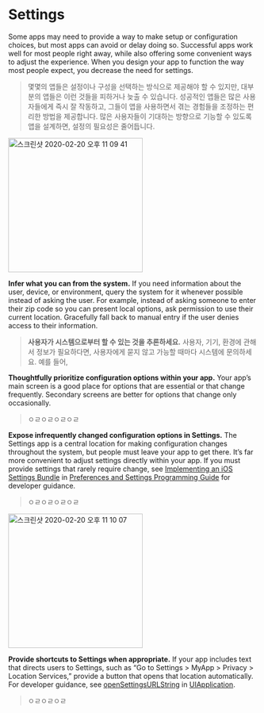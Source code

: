 # Settings
Some apps may need to provide a way to make setup or configuration choices, but most apps can avoid or delay doing so. Successful apps work well for most people right away, while also offering some convenient ways to adjust the experience. When you design your app to function the way most people expect, you decrease the need for settings.

> 몇몇의 앱들은 설정이나 구성을 선택하는 방식으로 제공해야 할 수 있지만, 대부분의 앱들은 이런 것들을 피하거나 늦출 수 있습니다. 성공적인 앱들은 많은 사용자들에게 즉시 잘 작동하고, 그들이 앱을 사용하면서 겪는 경험들을 조정하는 편리한 방법을 제공합니다. 많은 사용자들이 기대하는 방향으로 기능할 수 있도록 앱을 설계하면, 설정의 필요성은 줄어듭니다.



<img width="271" alt="스크린샷 2020-02-20 오후 11 09 41" src="https://user-images.githubusercontent.com/40762111/74941911-348fdf80-5437-11ea-89da-4c64e7999da4.png">



**Infer what you can from the system.** If you need information about the user, device, or environment, query the system for it whenever possible instead of asking the user. For example, instead of asking someone to enter their zip code so you can present local options, ask permission to use their current location. Gracefully fall back to manual entry if the user denies access to their information.

> **사용자가 시스템으로부터 할 수 있는 것을 추론하세요.** 사용자, 기기, 환경에 관해서 정보가 필요하다면, 사용자에게 묻지 않고 가능할 때마다 시스템에 문의하세요. 예를 들어, 



**Thoughtfully prioritize configuration options within your app.** Your app’s main screen is a good place for options that are essential or that change frequently. Secondary screens are better for options that change only occasionally.

> ㅇㄹㅇㄹㅇㄹㅇㄹ



**Expose infrequently changed configuration options in Settings.** The Settings app is a central location for making configuration changes throughout the system, but people must leave your app to get there. It’s far more convenient to adjust settings directly within your app. If you must provide settings that rarely require change, see [Implementing an iOS Settings Bundle](https://developer.apple.com/library/content/documentation/Cocoa/Conceptual/UserDefaults/Preferences/Preferences.html) in [Preferences and Settings Programming Guide](https://developer.apple.com/library/content/documentation/Cocoa/Conceptual/UserDefaults/Introduction/Introduction.html) for developer guidance.

> ㅇㄹㅇㄹㅇㄹㅇㄹ



<img width="271" alt="스크린샷 2020-02-20 오후 11 10 07" src="https://user-images.githubusercontent.com/40762111/74941922-39549380-5437-11ea-8267-5fa0e4035bf6.png">

**Provide shortcuts to Settings when appropriate.** If your app includes text that directs users to Settings, such as “Go to Settings > MyApp > Privacy > Location Services,” provide a button that opens that location automatically. For developer guidance, see [openSettingsURLString](https://developer.apple.com/documentation/uikit/uiapplication/1623042-opensettingsurlstring) in [UIApplication](https://developer.apple.com/documentation/uikit/uiapplication).

> ㅇㄹㅇㄹㅇㄹ


